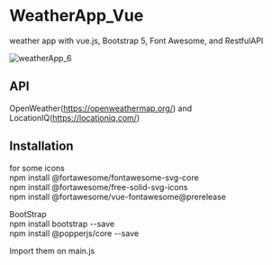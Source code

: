 # WeatherApp_Vue
weather app with vue.js, Bootstrap 5, Font Awesome, and RestfulAPI   

![weatherApp_6](https://user-images.githubusercontent.com/107391768/173436458-6e716468-2898-42a5-93c8-d9057efaffa3.gif)
   
   
## API   
OpenWeather(https://openweathermap.org/) and LocationIQ(https://locationiq.com/)  


## Installation   
for some icons   
npm install @fortawesome/fontawesome-svg-core   
npm install @fortawesome/free-solid-svg-icons   
npm install @fortawesome/vue-fontawesome@prerelease   
   
BootStrap   
npm install bootstrap --save             
npm install @popperjs/core --save       


Import them on main.js   
